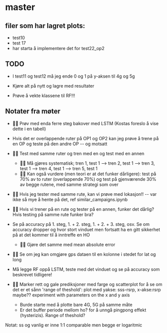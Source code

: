 # master


## filer som har lagret plots:
 - test10
 - test 17
 - har starta å implementere det for test22_op2 

## TODO
* I test11 og test12 må jeg ende 0 og 1 på y-aksen til 4g og 5g
* Kjøre alt på nytt og lagre med resultater

* Prøve å vekte klassene til RF!!!


## Notater fra møter
* 👊🏼 Prøv med enda ferre steg bakover med LSTM (Kostas foreslo å vise dette i en tabell)

* Hvis det er overlappende ruter på OP1 og OP2 kan jeg prøve å trene på en OP og teste på den andre OP -- og motsatt

* 👊🏼 Test med samme ruter og tren med en og test med en annen
    - 👊🏼 Må gjøres systematisk; tren 1, test 1 --> tren 2, test 1 --> tren 3, test 1 --> tren 4, test 1 --> tren 5, test 1
    - 👊🏼 Kan også vurdere (men teori er at det funker dårligere): test på 70% av to ruter (overlappende 70%) og test på gjenværende 30% av begge rutene, med samme strategi som over

* 👊🏼 Hvis jeg tester med samme rute, kan vi prøve med lokasjon!! -- var ikke så mye å hente på det, ref similar_campaigns.ipynb

* 👊🏼 Hvis vi trener på en rute og tester på en annen, funker det dårlig? Hvis testing på samme rute funker bra?


* Se på accuracy på 1. steg, 1. + 2. steg, 1. + 2. + 3. steg, osv. Se om accuracy dropper og hvor stort vinduet men fortsatt ha en gitt sikkerhet på at det kommer til å inntreffe en HO
    - 👊🏼 Gjøre det samme med mean absolute error

* 👊🏼 Se om jeg kan omgjøre gps dataen til en kolonne i stedet for lat og long

* Må legge RF oppå LSTM, teste med det vinduet og se på accuracy som beskrevet tidligere!

* 👊🏼 Marker rett og gale prediksjoner med farge og scatterplot for å se om det er et sånn 'range of theshold': plot med yakse: sss-rsrp, x-akse:rsrp maybe?? experiment with parameters on the x and y axis
    - Burde starte med å plotte bare 4G, 5G på samme måte
    - Er det buffer periode mellom ho? for å unngå pingpong effekt (hysterizis). Range of theshold?




Notat: ss og vanlig er inne 1:1 comparable men begge er logaritmic
